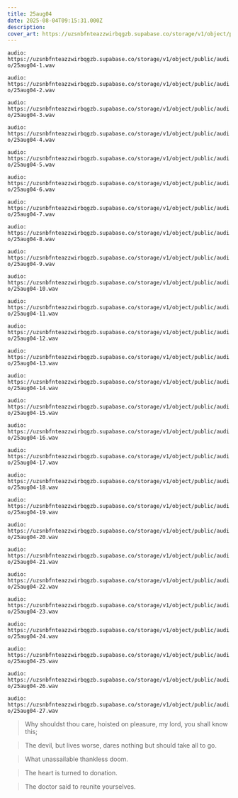 ```yaml
---
title: 25aug04
date: 2025-08-04T09:15:31.000Z
description: 
cover_art: https://uzsnbfnteazzwirbqgzb.supabase.co/storage/v1/object/public/cover-art/25aug04.png?v=1754369264848
---
```


`audio: https://uzsnbfnteazzwirbqgzb.supabase.co/storage/v1/object/public/audio/25aug04-1.wav`

`audio: https://uzsnbfnteazzwirbqgzb.supabase.co/storage/v1/object/public/audio/25aug04-2.wav`

`audio: https://uzsnbfnteazzwirbqgzb.supabase.co/storage/v1/object/public/audio/25aug04-3.wav`

`audio: https://uzsnbfnteazzwirbqgzb.supabase.co/storage/v1/object/public/audio/25aug04-4.wav`

`audio: https://uzsnbfnteazzwirbqgzb.supabase.co/storage/v1/object/public/audio/25aug04-5.wav`

`audio: https://uzsnbfnteazzwirbqgzb.supabase.co/storage/v1/object/public/audio/25aug04-6.wav`

`audio: https://uzsnbfnteazzwirbqgzb.supabase.co/storage/v1/object/public/audio/25aug04-7.wav`

`audio: https://uzsnbfnteazzwirbqgzb.supabase.co/storage/v1/object/public/audio/25aug04-8.wav`

`audio: https://uzsnbfnteazzwirbqgzb.supabase.co/storage/v1/object/public/audio/25aug04-9.wav`

`audio: https://uzsnbfnteazzwirbqgzb.supabase.co/storage/v1/object/public/audio/25aug04-10.wav`

`audio: https://uzsnbfnteazzwirbqgzb.supabase.co/storage/v1/object/public/audio/25aug04-11.wav`

`audio: https://uzsnbfnteazzwirbqgzb.supabase.co/storage/v1/object/public/audio/25aug04-12.wav`

`audio: https://uzsnbfnteazzwirbqgzb.supabase.co/storage/v1/object/public/audio/25aug04-13.wav`

`audio: https://uzsnbfnteazzwirbqgzb.supabase.co/storage/v1/object/public/audio/25aug04-14.wav`

`audio: https://uzsnbfnteazzwirbqgzb.supabase.co/storage/v1/object/public/audio/25aug04-15.wav`

`audio: https://uzsnbfnteazzwirbqgzb.supabase.co/storage/v1/object/public/audio/25aug04-16.wav`

`audio: https://uzsnbfnteazzwirbqgzb.supabase.co/storage/v1/object/public/audio/25aug04-17.wav`

`audio: https://uzsnbfnteazzwirbqgzb.supabase.co/storage/v1/object/public/audio/25aug04-18.wav`

`audio: https://uzsnbfnteazzwirbqgzb.supabase.co/storage/v1/object/public/audio/25aug04-19.wav`

`audio: https://uzsnbfnteazzwirbqgzb.supabase.co/storage/v1/object/public/audio/25aug04-20.wav`

`audio: https://uzsnbfnteazzwirbqgzb.supabase.co/storage/v1/object/public/audio/25aug04-21.wav`

`audio: https://uzsnbfnteazzwirbqgzb.supabase.co/storage/v1/object/public/audio/25aug04-22.wav`

`audio: https://uzsnbfnteazzwirbqgzb.supabase.co/storage/v1/object/public/audio/25aug04-23.wav`

`audio: https://uzsnbfnteazzwirbqgzb.supabase.co/storage/v1/object/public/audio/25aug04-24.wav`

`audio: https://uzsnbfnteazzwirbqgzb.supabase.co/storage/v1/object/public/audio/25aug04-25.wav`

`audio: https://uzsnbfnteazzwirbqgzb.supabase.co/storage/v1/object/public/audio/25aug04-26.wav`

`audio: https://uzsnbfnteazzwirbqgzb.supabase.co/storage/v1/object/public/audio/25aug04-27.wav`

> Why shouldst thou care, hoisted on pleasure, my lord, you shall know this;

> The devil, but lives worse, dares nothing but should take all to go.

> What unassailable thankless doom.

> The heart is turned to donation.

> The doctor said to reunite yourselves.